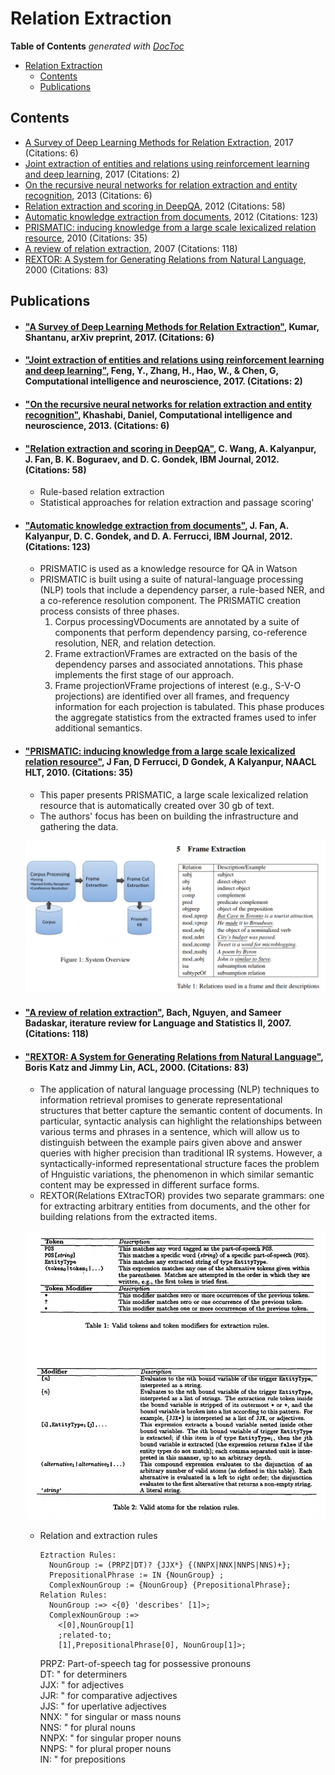 # Relation Extraction

<!-- START doctoc generated TOC please keep comment here to allow auto update -->
<!-- DON'T EDIT THIS SECTION, INSTEAD RE-RUN doctoc TO UPDATE -->
**Table of Contents**  *generated with [DocToc](https://github.com/thlorenz/doctoc)*

- [Relation Extraction](#relation-extraction)
  - [Contents](#contents)
  - [Publications](#publications)

<!-- END doctoc generated TOC please keep comment here to allow auto update -->

## Contents
- [A Survey of Deep Learning Methods for Relation Extraction](#pb1), 2017 (Citations: 6)
- [Joint extraction of entities and relations using reinforcement learning and deep learning](#pb2), 2017 (Citations: 2)
- [On the recursive neural networks for relation extraction and entity recognition](#pb3), 2013 (Citations: 6)
- [Relation extraction and scoring in DeepQA](#pb4), 2012 (Citations: 58)
- [Automatic knowledge extraction from documents](#pb5), 2012 (Citations: 123)
- [PRISMATIC: inducing knowledge from a large scale lexicalized relation resource](#pb6), 2010 (Citations: 35)
- [A review of relation extraction](#pb7), 2007 (Citations: 118)
- [REXTOR: A System for Generating Relations from Natural Language](#pb8), 2000 (Citations: 83)

## Publications
- #### <a name="pb1"></a> ["A Survey of Deep Learning Methods for Relation Extraction"](https://arxiv.org/pdf/1705.03645.pdf), Kumar, Shantanu, arXiv preprint, 2017. (Citations: 6)

- #### <a name="pb2"></a> ["Joint extraction of entities and relations using reinforcement learning and deep learning"](https://pdfs.semanticscholar.org/e0e5/9f42cfda8d34310adaa69f708db07c99b06f.pdf), Feng, Y., Zhang, H., Hao, W., & Chen, G, Computational intelligence and neuroscience, 2017. (Citations: 2)

- #### <a name="pb3"></a> ["On the recursive neural networks for relation extraction and entity recognition"](https://arxiv.org/pdf/1705.03645.pdf), Khashabi, Daniel, Computational intelligence and neuroscience, 2013. (Citations: 6)

- #### <a name="pb4"></a> ["Relation extraction and scoring in DeepQA"](http://brenocon.com/watson_special_issue/09%20relation%20extraction%20and%20scoring.pdf), C. Wang, A. Kalyanpur, J. Fan, B. K. Boguraev, and D. C. Gondek, IBM Journal, 2012. (Citations: 58)
  - Rule-based relation extraction
  - Statistical approaches for relation extraction and passage scoring'
  
- #### <a name="pb5"></a> ["Automatic knowledge extraction from documents"](http://brenocon.com/watson_special_issue/05%20automatic%20knowledge%20extration.pdf), J. Fan, A. Kalyanpur, D. C. Gondek, and D. A. Ferrucci, IBM Journal, 2012. (Citations: 123)
  - PRISMATIC is used as a knowledge resource for QA in Watson
  - PRISMATIC is built using a suite of natural-language processing (NLP) tools that include a dependency parser, a rule-based NER, and a co-reference resolution component. The PRISMATIC creation process consists of three phases.
    1. Corpus processingVDocuments are annotated by a suite of components that perform dependency parsing, co-reference resolution, NER, and relation detection.
    2. Frame extractionVFrames are extracted on the basis of the dependency parses and associated annotations. This phase implements the first stage of our approach.
    3. Frame projectionVFrame projections of interest (e.g., S-V-O projections) are identified over all frames, and frequency information for each projection is tabulated. This phase produces the aggregate statistics from the extracted frames used to infer additional semantics.
    
- #### <a name="pb6"></a> ["PRISMATIC: inducing knowledge from a large scale lexicalized relation resource"](https://dl.acm.org/citation.cfm?id=1866790), J Fan, D Ferrucci, D Gondek, A Kalyanpur, NAACL HLT, 2010. (Citations: 35)
  - This paper presents PRISMATIC, a large scale lexicalized relation resource that is automatically created over 30 gb of text.
  - The authors' focus has been on building the infrastructure and gathering the data.
  
  ![](/images/img-002.png)
  
- #### <a name="pb7"></a> ["A review of relation extraction"](https://www.cs.cmu.edu/~nbach/papers/A-survey-on-Relation-Extraction.pdf), Bach, Nguyen, and Sameer Badaskar, iterature review for Language and Statistics II, 2007. (Citations: 118)
   
- #### <a name="pb8"></a> ["REXTOR: A System for Generating Relations from Natural Language"](http://www.anthology.aclweb.org/W/W00/W00-1107.pdf), Boris Katz and Jimmy Lin, ACL, 2000. (Citations: 83)
  - The application of natural language processing (NLP) techniques to information retrieval promises to generate representational structures that better capture the semantic content of documents. 
  In particular, syntactic analysis can highlight the relationships between various terms and phrases in a sentence, which will allow us to distinguish between the example pairs given above and answer queries with higher precision than traditional IR systems. 
  However, a syntactically-informed representational structure faces the problem of Hnguistic variations, the phenomenon in which similar semantic content may be expressed in different surface forms.  
  - REXTOR(Relations EXtracTOR) provides two separate grammars: one for extracting arbitrary entities from documents, and the other for building relations from the extracted items. 
  
  ![](/images/img-001.png)
  
  - Relation and extraction rules
    ```
    Eztraction Rules:
      NounGroup := (PRPZ|DT)? {JJX*} {(NNPX|NNX|NNPS|NNS)+};
      PrepositionalPhrase := IN {NounGroup} ;
      ComplexNounGroup := {NounGroup} {PrepositionalPhrase};
    Relation Rules:
      NounGroup :=> <{0} 'describes' [1]>;
      ComplexNounGroup :=>
        <[0],NounGroup[1]
        ;related-to;
        [1],PrepositionalPhrase[0], NounGroup[1]>; 
    ```
    PRPZ: Part-of-speech tag for possessive pronouns <br/> 
    DT: " for determiners <br/>
    JJX: " for adjectives <br/>
    JJR: " for comparative adjectives <br/>
    JJS: " for uperlative adjectives <br/>
    NNX: " for singular or mass nouns <br/>
    NNS: " for plural nouns <br/>
    NNPX: " for singular proper nouns <br/>
    NNPS: " for plural proper nouns <br/>
    IN: " for prepositions <br/>
